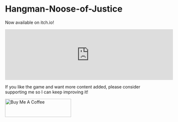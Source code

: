 # Hangman-Noose-of-Justice

Now available on itch.io!


<iframe frameborder="0" src="https://itch.io/embed/3603716" width="552" height="167">
  <a href="https://eloliver.itch.io/hangman-noose-of-justice">Hangman: Noose of Justice by eloliver</a>
</iframe>



If you like the game and want more content added, please consider supporting me so I can keep improving it!

<a href="https://www.buymeacoffee.com/eloliver04x" target="_blank"><img src="https://cdn.buymeacoffee.com/buttons/v2/default-green.png" alt="Buy Me A Coffee" style="height: 60px !important;width: 217px !important;" ></a>
